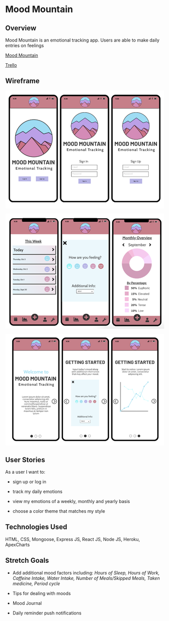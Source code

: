 # Mood Mountain

## Overview

Mood Mountain is an emotional tracking app. Users are able to make daily entries on feelings

[Mood Mountain](https://moodmountain.herokuapp.com/)

[Trello](https://trello.com/b/MtRJppKw/moodtracker)

## Wireframe

![Wireframe](images/Wireframe-1.png)

![Wireframe](images/Wireframe-2.png)

![Wireframe](images/Wireframe-3.png)


## User Stories

As a user I want to:
	
- sign up or log in 

- track my daily emotions

- view my emotions of a weekly, monthly and yearly basis

- choose a color theme that matches my style


## Technologies Used
HTML, CSS, Mongoose, Express JS, React JS, Node JS, Heroku, ApexCharts 

## Stretch Goals

- Add additional mood factors including: *Hours of Sleep, Hours of Work, Caffeine Intake, Water Intake, Number of Meals/Skipped Meals, Taken medicine, Period cycle*

- Tips for dealing with moods
- Mood Journal
- Daily reminder push notifications